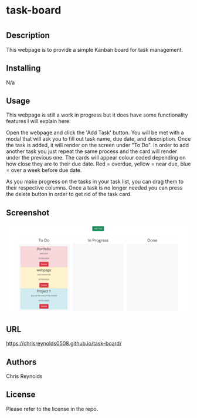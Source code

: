 # task-board
# 

## Description
This webpage is to provide a simple Kanban board for task management. 


## Installing
N/a

## Usage
This webpage is still a work in progress but it does have some functionality features I will explain here: 

Open the webpage and click the 'Add Task' button.  You will be met with a modal that will ask you to fill out task name, due date, and description.  Once the task is added, it will render on the screen under "To Do". In order to add another task you just repeat the same process and the card will render under the previous one. The cards will appear colour coded depending on how close they are to their due date.  Red = overdue, yellow = near due, blue = over a week before due date. 

As you make progress on the tasks in your task list, you can drag them to their respective columns.  Once a task is no longer needed you can press the delete button in order to get rid of the task card. 

## Screenshot 
![Screenshot of the deployed task board webpage](./assets/images/screenshot.jpg)

## URL
https://chrisreynolds0508.github.io/task-board/

## Authors
Chris Reynolds

## License
Please refer to the license in the repo.